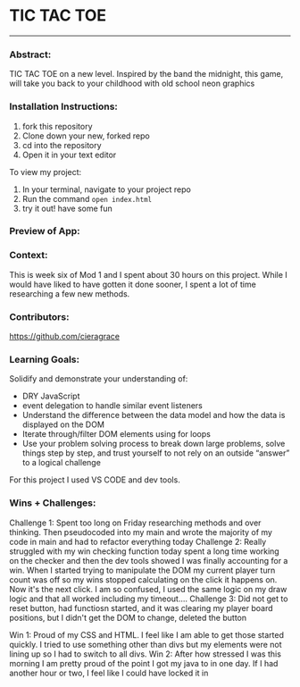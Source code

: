 # TIC TAC TOE
_________________________________________  

### Abstract:

TIC TAC TOE on a new level. Inspired by the band the midnight, this game, will take you back to your childhood with old school neon graphics

### Installation Instructions:

1. fork this repository
2. Clone down your new, forked repo
3. cd into the repository
4. Open it in your text editor

To view my project:

1. In your terminal, navigate to your project repo
2. Run the command `open index.html`
3. try it out! have some fun

### Preview of App:


### Context:

This is week six of Mod 1 and I spent about 30 hours on this project. While I would have liked to have gotten it done sooner, I spent a lot of time researching a few new methods. 

### Contributors:

https://github.com/cieragrace


### Learning Goals:

Solidify and demonstrate your understanding of:
- DRY JavaScript
- event delegation to handle similar event listeners
- Understand the difference between the data model and how the data is displayed on the DOM
- Iterate through/filter DOM elements using for loops
- Use your problem solving process to break down large problems, solve things step by step, and trust yourself to not rely on an outside “answer” to a logical challenge

For this project I used VS CODE and dev tools. 

### Wins + Challenges:

Challenge 1:
    Spent too long on Friday researching methods and over thinking. Then pseudocoded into my main and wrote the majority of my code in main and had to refactor everything today
Challenge 2:
    Really struggled with my win checking function today spent a long time working on the checker and then the dev tools showed I was finally accounting for a win. When I started trying to manipulate the DOM my current player turn count was off so my wins stopped calculating on the click it happens on. Now it's the next click. I am so confused, I used the same logic on my draw logic and that all worked including my timeout....
Challenge 3: 
    Did not get to reset button, had functiosn started, and it was clearing my player board positions, but I didn't get the DOM to change, deleted the button 

Win 1: Proud of my CSS and HTML. I feel like I am able to get those started quickly. I tried to use something other than divs but my elements were not lining up so I had to switch to all divs. 
Win 2: After how stressed I was this morning I am pretty proud of the point I got my java to in one day. If I had another hour or two, I feel like I could have locked it in